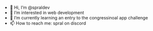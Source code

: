 - 👋 Hi, I’m @spraldev
- 👀 I’m interested in web development
- 🌱 I’m currently learning an entry to the congressinoal app challenge
- 📫 How to reach me: spral on discord

<!---
spraldev/spraldev is a ✨ special ✨ repository because its `README.md` (this file) appears on your GitHub profile.
You can click the Preview link to take a look at your changes.
--->
